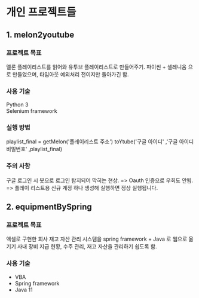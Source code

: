 # 개인 프로젝트들

## 1. melon2youtube

### 프로젝트 목표 
멜론 플레이리스트를 읽어와 유투브 플레이리스트로 만들어주기. 
파이썬 + 셀레니움 으로 만들었으며, 타임아웃 예외처리 전이지만 돌아가긴 함. 

### 사용 기술 
Python 3  
Selenium framework

### 실행 방법
playlist_final = getMelon('플레이리스트 주소')
toYtube('구글 아이디' ,'구글 아이디 비밀번호' ,playlist_final)

### 주의 사항
구글 로그인 시 봇으로 로그인 탐지되어 막히는 현상.
=> Oauth 인증으로 우회도 안됨.
=> 플레이 리스트용 신규 계정 하나 생성해 실행하면 정상 실행됩니다.   

## 2. equipmentBySpring

### 프로젝트 목표
엑셀로 구현한 회사 재고 자산 관리 시스템을 spring framework + Java 로 웹으로 옮기기 
사내 장비 지급 현황, 수주 관리, 재고 자산을 관리하기 쉽도록 함.

### 사용 기술
- VBA
- Spring framework 
- Java 11 

